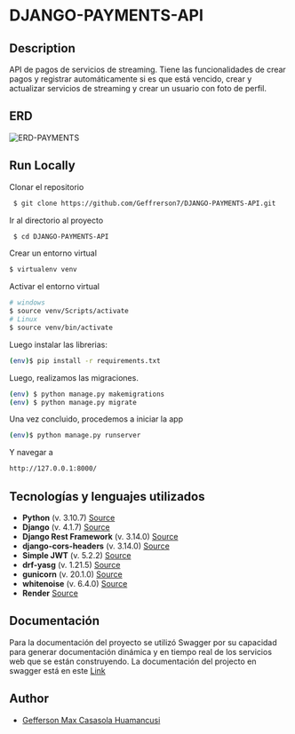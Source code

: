 # DJANGO-PAYMENTS-API

## Description
API de pagos de servicios de streaming. Tiene las funcionalidades de crear pagos y registrar automáticamente si es que está vencido, crear y actualizar servicios de streaming y crear un usuario con foto de perfil.

## ERD
![ERD-PAYMENTS](https://user-images.githubusercontent.com/61089189/230165506-7258dc3b-a049-428c-9916-cafe94f197b6.png)

## Run Locally

Clonar el repositorio

```bash
 $ git clone https://github.com/Geffrerson7/DJANGO-PAYMENTS-API.git
```

Ir al directorio al proyecto

```bash
 $ cd DJANGO-PAYMENTS-API
```

Crear un entorno virtual

```sh
$ virtualenv venv
```

Activar el entorno virtual
```sh
# windows
$ source venv/Scripts/activate
# Linux
$ source venv/bin/activate
```

Luego instalar las librerias:

```sh
(env)$ pip install -r requirements.txt
```

Luego, realizamos las migraciones.
```sh
(env) $ python manage.py makemigrations
(env) $ python manage.py migrate
```

Una vez concluido, procedemos a iniciar la app
```sh
(env)$ python manage.py runserver
```
Y navegar a
```sh
http://127.0.0.1:8000/
```

## Tecnologías y lenguajes utilizados

* **Python** (v. 3.10.7) [Source](https://www.python.org/)
* **Django** (v. 4.1.7)  [Source](https://www.djangoproject.com/)
* **Django Rest Framework** (v. 3.14.0) [Source](https://www.django-rest-framework.org/)
* **django-cors-headers** (v. 3.14.0) [Source](https://pypi.org/project/django-cors-headers/)
* **Simple JWT** (v. 5.2.2) [Source](https://django-rest-framework-simplejwt.readthedocs.io/en/latest/)
* **drf-yasg** (v. 1.21.5) [Source](https://drf-yasg.readthedocs.io/en/stable/)
* **gunicorn** (v. 20.1.0) [Source](https://gunicorn.org/)
* **whitenoise** (v. 6.4.0) [Source](https://whitenoise.readthedocs.io/en/latest/)
* **Render**  [Source](https://render.com/docs/deploy-django)
## Documentación
Para la documentación del proyecto se utilizó Swagger por su capacidad para generar documentación dinámica y en tiempo real de los servicios web que se están construyendo.
La documentación del projecto en swagger está en este [Link](https://payments-api-yf4q.onrender.com/swagger/)


## Author
- [Gefferson Max Casasola Huamancusi](https://www.github.com/Geffrerson7)
